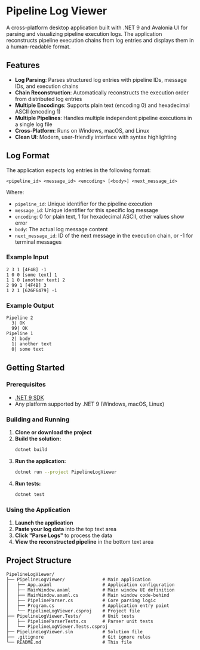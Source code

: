 # Pipeline Log Viewer

A cross-platform desktop application built with .NET 9 and Avalonia UI for parsing and visualizing pipeline execution logs. The application reconstructs pipeline execution chains from log entries and displays them in a human-readable format.

## Features

- **Log Parsing**: Parses structured log entries with pipeline IDs, message IDs, and execution chains
- **Chain Reconstruction**: Automatically reconstructs the execution order from distributed log entries
- **Multiple Encodings**: Supports plain text (encoding 0) and hexadecimal ASCII (encoding 1)
- **Multiple Pipelines**: Handles multiple independent pipeline executions in a single log file
- **Cross-Platform**: Runs on Windows, macOS, and Linux
- **Clean UI**: Modern, user-friendly interface with syntax highlighting

## Log Format

The application expects log entries in the following format:
```
<pipeline_id> <message_id> <encoding> [<body>] <next_message_id>
```

Where:
- `pipeline_id`: Unique identifier for the pipeline execution
- `message_id`: Unique identifier for this specific log message
- `encoding`: 0 for plain text, 1 for hexadecimal ASCII, other values show error
- `body`: The actual log message content
- `next_message_id`: ID of the next message in the execution chain, or -1 for terminal messages

### Example Input
```
2 3 1 [4F4B] -1
1 0 0 [some text] 1
1 1 0 [another text] 2
2 99 1 [4F4B] 3
1 2 1 [626F6479] -1
```

### Example Output
```
Pipeline 2
  3| OK
  99| OK
Pipeline 1
  2| body
  1| another text
  0| some text
```

## Getting Started

### Prerequisites

- [.NET 9 SDK](https://dotnet.microsoft.com/download/dotnet/9.0)
- Any platform supported by .NET 9 (Windows, macOS, Linux)

### Building and Running

1. **Clone or download the project**
2. **Build the solution:**
   ```bash
   dotnet build
   ```
3. **Run the application:**
   ```bash
   dotnet run --project PipelineLogViewer
   ```
4. **Run tests:**
   ```bash
   dotnet test
   ```

### Using the Application

1. **Launch the application**
2. **Paste your log data** into the top text area
3. **Click "Parse Logs"** to process the data
4. **View the reconstructed pipeline** in the bottom text area

## Project Structure

```
PipelineLogViewer/
├── PipelineLogViewer/              # Main application
│   ├── App.axaml                   # Application configuration
│   ├── MainWindow.axaml            # Main window UI definition
│   ├── MainWindow.axaml.cs         # Main window code-behind
│   ├── PipelineParser.cs           # Core parsing logic
│   ├── Program.cs                  # Application entry point
│   └── PipelineLogViewer.csproj    # Project file
├── PipelineLogViewer.Tests/        # Unit tests
│   ├── PipelineParserTests.cs      # Parser unit tests
│   └── PipelineLogViewer.Tests.csproj
├── PipelineLogViewer.sln           # Solution file
├── .gitignore                      # Git ignore rules
└── README.md                       # This file
```
